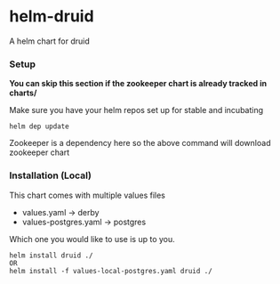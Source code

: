 # helm-druid

A helm chart for druid

### Setup

**You can skip this section if the zookeeper chart is already tracked in charts/**

Make sure you have your helm repos set up for stable and incubating

```
helm dep update
```

Zookeeper is a dependency here so the above command will download zookeeper chart

### Installation (Local)

This chart comes with multiple values files

- values.yaml -> derby
- values-postgres.yaml -> postgres

Which one you would like to use is up to you.

```
helm install druid ./
OR
helm install -f values-local-postgres.yaml druid ./
```